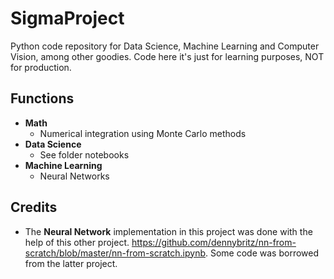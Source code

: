 # SigmaProject

Python code repository for Data Science, Machine Learning and Computer Vision, among other goodies. Code here it's just for learning purposes, NOT for production.

## Functions
- **Math**
  - Numerical integration using Monte Carlo methods
- **Data Science**
  - See folder notebooks
- **Machine Learning**
  - Neural Networks 

## Credits
- The **Neural Network** implementation in this project was done with the help of this other project. https://github.com/dennybritz/nn-from-scratch/blob/master/nn-from-scratch.ipynb. Some code was borrowed from the latter project. 
